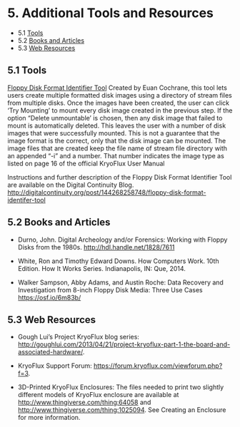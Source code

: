 
# 5. Additional Tools and Resources
* 5.1 [Tools](/5%20ADDITIONAL%20RESOURCES%20AND%20TOOLS#51-tools)
* 5.2 [Books and Articles](/5%20ADDITIONAL%20RESOURCES%20AND%20TOOLS#52-books-and-articles)
* 5.3 [Web Resources](/5%20ADDITIONAL%20RESOURCES%20AND%20TOOLS#53-web-resources)


## 5.1 Tools

[Floppy Disk Format Identifier Tool](http://digitalcontinuity.org/post/144268258748/floppy-disk-format-identifer-tool/)
Created by Euan Cochrane, this tool lets users create multiple formatted disk images using a directory of stream files from multiple disks.  Once the images have been created, the user can click ‘Try Mounting’ to mount every disk image created in the previous step.  If the option “Delete unmountable’ is chosen, then any disk image that failed to mount is automatically deleted.  This leaves the user with a number of disk images that were successfully mounted.  This is not a guarantee that the image format is the correct, only that the disk image can be mounted.  The image files that are created keep the file name of stream file directory with an appended “-i” and a number.  That number indicates the image type as listed on page 16 of the official KryoFlux User Manual 

Instructions and further description of the Floppy Disk Format Identifier Tool are available on the Digital Continuity Blog. <http://digitalcontinuity.org/post/144268258748/floppy-disk-format-identifer-tool>

<a id="booksandarticles"></a>
## 5.2 Books and Articles

- Durno, John. Digital Archeology and/or Forensics: Working with Floppy Disks from the 1980s. http://hdl.handle.net/1828/7611

- White, Ron and Timothy Edward Downs. How Computers Work. 10th Edition. How It Works Series. Indianapolis, IN: Que, 2014.

- Walker Sampson, Abby Adams, and Austin Roche: Data Recovery and Investigation from 8-inch Floppy Disk Media: Three Use Cases <https://osf.io/6m83b/>

<a id="webresources"></a>
## 5.3 Web Resources

- Gough Lui’s Project KryoFlux blog series: http://goughlui.com/2013/04/21/project-kryoflux-part-1-the-board-and-associated-hardware/.

- KryoFlux Support Forum: https://forum.kryoflux.com/viewforum.php?f=3.

- 3D-Printed KryoFlux Enclosures: The files needed to print two slightly different models of KryoFlux enclosure are available at http://www.thingiverse.com/thing:64058 and http://www.thingiverse.com/thing:1025094. See Creating an Enclosure for more information.
